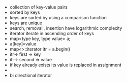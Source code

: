 - collection of key-value pairs
- sorted by keys
- keys are sorted by using a comparison function
- keys are unique
- search, removal , insertion have logarithmic complexity
- iterator iterate in ascending order of keys
- map<type key, type value> a;
- a[key]=value
- map<>::iterator itr = a.begin()
- itr-> first => key
- itr-> second => value
- if key already exists its value is replaced in assignment
-
- bi directional iterator